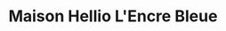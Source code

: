 ---
title: "Maison Hellio L'Encre Bleue"
url: /noirmoutier-en-lile/maison-hellio-lencre-bleue/
shop: marchand de journaux
---